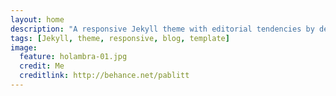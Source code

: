 ```yaml
---
layout: home
description: "A responsive Jekyll theme with editorial tendencies by designer Michael Rose."
tags: [Jekyll, theme, responsive, blog, template]
image:
  feature: holambra-01.jpg
  credit: Me
  creditlink: http://behance.net/pablitt
---
```

